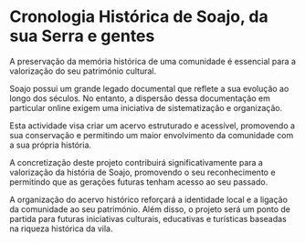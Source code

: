 # Cronologia Histórica de Soajo, da sua Serra e gentes


A preservação da memória histórica de uma comunidade é essencial para a valorização do seu património cultural. 

Soajo possui um grande legado documental que reflete a sua evolução ao longo dos séculos. No entanto, a dispersão dessa documentação em particular online exigem uma iniciativa de sistematização e organização.

Esta actividade visa criar um acervo estruturado e acessível, promovendo a sua conservação e permitindo um maior envolvimento da comunidade com a sua própria história.

A concretização deste projeto contribuirá significativamente para a valorização da história de Soajo, promovendo o seu reconhecimento e permitindo que as gerações futuras tenham acesso ao seu passado.

A organização do acervo histórico reforçará a identidade local e a ligação da comunidade ao seu património.
Além disso, o projeto será um ponto de partida para futuras iniciativas culturais, educativas e turísticas baseadas na riqueza histórica da vila.

